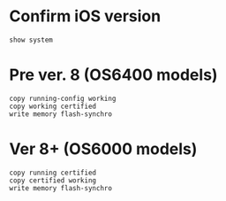 # Confirm iOS version
```
show system
```

# Pre ver. 8 (OS6400 models)
```
copy running-config working
copy working certified
write memory flash-synchro
```

# Ver 8+ (OS6000 models)
```
copy running certified
copy certified working
write memory flash-synchro
```
</details>
